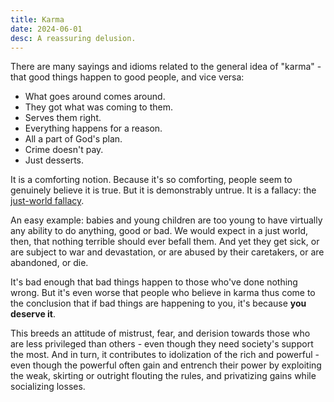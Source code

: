 ```yaml
---
title: Karma
date: 2024-06-01
desc: A reassuring delusion.
---
```


There are many sayings and idioms related to the general idea of "karma" - that good things happen to good people, and vice versa:

- What goes around comes around.
- They got what was coming to them.
- Serves them right.
- Everything happens for a reason.
- All a part of God's plan.
- Crime doesn't pay.
- Just desserts.

It is a comforting notion. Because it's so comforting, people seem to genuinely believe it is true. But it is demonstrably untrue. It is a fallacy: the [just-world fallacy](https://en.wikipedia.org/wiki/Just-world_fallacy).

An easy example: babies and young children are too young to have virtually any ability to do anything, good or bad. We would expect in a just world, then, that nothing terrible should ever befall them. And yet they get sick, or are subject to war and devastation, or are abused by their caretakers, or are abandoned, or die.

It's bad enough that bad things happen to those who've done nothing wrong. But it's even worse that people who believe in karma thus come to the conclusion that if bad things are happening to you, it's because **you deserve it**.

This breeds an attitude of mistrust, fear, and derision towards those who are less privileged than others - even though they need society's support the most. And in turn, it contributes to idolization of the rich and powerful - even though the powerful often gain and entrench their power by exploiting the weak, skirting or outright flouting the rules, and privatizing gains while socializing losses.
